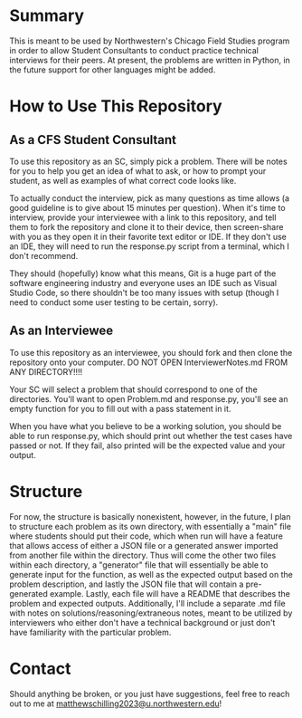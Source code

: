 # Summary
This is meant to be used by Northwestern's Chicago Field Studies program in order to allow Student Consultants to conduct practice technical interviews for their peers.  At present, the problems are written in Python, in the future support for other languages might be added.

# How to Use This Repository
## As a CFS Student Consultant
To use this repository as an SC, simply pick a problem.  There will be notes for you to help you get an idea of what to ask, or how to prompt your student, as well as examples of what correct code looks like.

To actually conduct the interview, pick as many questions as time allows (a good guideline is to give about 15 minutes per question).  When it's time to interview, provide your interviewee with a link to this repository, and tell them to fork the repository and clone it to their device, then screen-share with you as they open it in their favorite text editor or IDE.  If they don't use an IDE, they will need to run the response.py script from a terminal, which I don't recommend.  

They should (hopefully) know what this means, Git is a huge part of the software engineering industry and everyone uses an IDE such as Visual Studio Code, so there shouldn't be too many issues with setup (though I need to conduct some user testing to be certain, sorry).

## As an Interviewee
To use this repository as an interviewee, you should fork and then clone the repository onto your computer.  DO NOT OPEN InterviewerNotes.md FROM ANY DIRECTORY!!!!

Your SC will select a problem that should correspond to one of the directories.  You'll want to open Problem.md and response.py, you'll see an empty function for you to fill out with a pass statement in it.

When you have what you believe to be a working solution, you should be able to run response.py, which should print out whether the test cases have passed or not.  If they fail, also printed will be the expected value and your output.

# Structure
For now, the structure is basically nonexistent, however, in the future, I plan to structure each problem as its own directory, with essentially a "main" file where students should put their code, which when run will have a feature that allows access of either a JSON file or a generated answer imported from another file within the directory.  Thus will come the other two files within each directory, a "generator" file that will essentially be able to generate input for the function, as well as the expected output based on the problem description, and lastly the JSON file that will contain a pre-generated example.  Lastly, each file will have a README that describes the problem and expected outputs.  Additionally, I'll include a separate .md file with notes on solutions/reasoning/extraneous notes, meant to be utilized by interviewers who either don't have a technical background or just don't have familiarity with the particular problem.  

# Contact
Should anything be broken, or you just have suggestions, feel free to reach out to me at matthewschilling2023@u.northwestern.edu!
